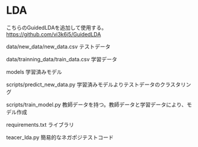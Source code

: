 # LDA


こちらのGuidedLDAを追加して使用する。
https://github.com/vi3k6i5/GuidedLDA

data/new_data/new_data.csv
テストデータ

data/trainning_data/train_data.csv
学習データ

models
学習済みモデル

scripts/predict_new_data.py
学習済みモデルよりテストデータのクラスタリング

scripts/train_model.py
教師データを持つ。教師データと学習データにより、モデル作成

requirements.txt
ライブラリ

teacer_lda.py
簡易的なネガポジテストコード








